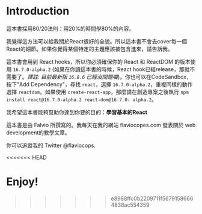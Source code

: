 # Introduction

這本書採用80/20法則：用20%的時間學80%的內容。

我覺得這方法可以給我關於React很好的全貌。所以這本書不會去cover每一個React的細節。如果你覺得某個特定的主題應該被包含進來，請告訴我。

這本書會用到 React hooks，所以你必須確保你的 React 和 ReactDOM 的版本使用 `16.7.0-alpha.2` (如果在你讀這本書的時候，React hook已經release，那就不需要了。<i>譯註: 目前最新版 `16.8.6` 已經沒問題囉</i>)。你也可以在CodeSandbox，按下"Add Dependency"，尋找 `react`，選擇 `16.7.0-alpha.2`，重複同樣的動作選擇 `reactdom`。如果使用 `create-react-app`，那麼請在創造專案之後執行 `npm install react@16.7.0-alpha.2 react-dom@16.7.0-
alpha.2`。

我希望這本書能夠幫助你達到你要的目的：<strong>學習基本的React</strong>

這本書是由 Falvio 所撰寫的。我每天在我的網站 <a src="https://flaviocopes.com/">flaviocopes.com</a> 發表關於 web development的教學文章。

你可以追蹤我的 Twitter <a src="https://twitter.com/flaviocopes">@flaviocops.</a>

<<<<<<< HEAD

Enjoy!
=======
>>>>>>> e8988ffc0b2209711f56791586664838ac554359
